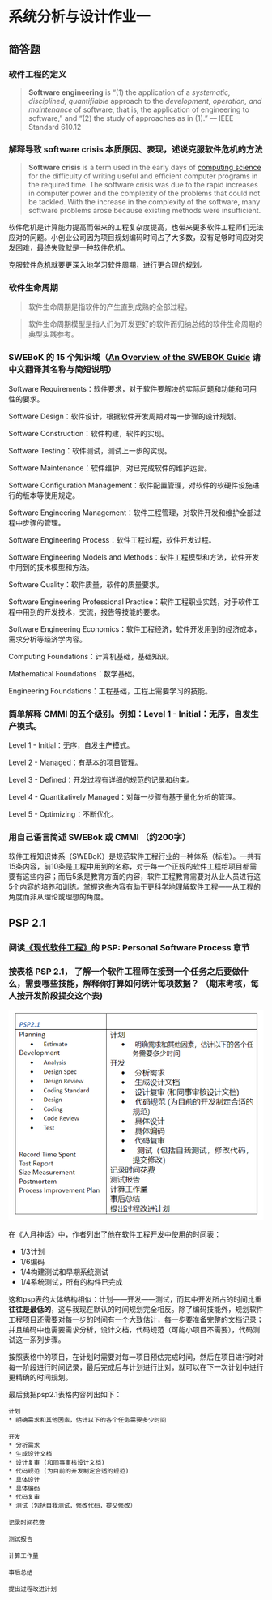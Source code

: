# 系统分析与设计作业一

## 简答题

### **软件工程的定义**

>**Software engineering** is “(1) the application of a _systematic, disciplined, quantifiable_ approach to the _development, operation, and maintenance_ of software, that is, the application of engineering to software,” and “(2) the study of approaches as in (1).” –– IEEE Standard 610.12

### **解释导致 software crisis 本质原因、表现，述说克服软件危机的方法**

>**Software crisis** is a term used in the early days of [computing science](https://en.wikipedia.org/wiki/Computing_science "Computing science") for the difficulty of writing useful and efficient computer programs in the required time. The software crisis was due to the rapid increases in computer power and the complexity of the problems that could not be tackled. With the increase in the complexity of the software, many software problems arose because existing methods were insufficient.

软件危机是计算能力提高而带来的工程复杂度提高，也带来更多软件工程师们无法应对的问题。小创业公司因为项目规划编码时间占了大多数，没有足够时间应对突发困难，最终失败就是一种软件危机。

克服软件危机就要更深入地学习软件周期，进行更合理的规划。

### **软件生命周期**

> 软件生命周期是指软件的产生直到成熟的全部过程。

> 软件生命周期模型是指人们为开发更好的软件而归纳总结的软件生命周期的典型实践参考。

### **SWEBoK 的 15 个知识域（[An Overview of the SWEBOK Guide](https://www.sebokwiki.org/wiki/An_Overview_of_the_SWEBOK_Guide) 请中文翻译其名称与简短说明）**

Software Requirements：软件要求，对于软件要解决的实际问题和功能和可用性的要求。

Software Design：软件设计，根据软件开发周期对每一步骤的设计规划。

Software Construction：软件构建，软件的实现。

Software Testing：软件测试，测试上一步的实现。

Software Maintenance：软件维护，对已完成软件的维护运营。

Software Configuration Management：软件配置管理，对软件的软硬件设施进行的版本等使用规定。

Software Engineering Management：软件工程管理，对软件开发和维护全部过程中步骤的管理。

Software Engineering Process：软件工程过程，软件开发过程。

Software Engineering Models and Methods：软件工程模型和方法，软件开发中用到的技术模型和方法。

Software Quality：软件质量，软件的质量要求。

Software Engineering Professional Practice：软件工程职业实践，对于软件工程中用到的开发技术，交流，报告等技能的要求。

Software Engineering Economics：软件工程经济，软件开发用到的经济成本，需求分析等经济学内容。

Computing Foundations：计算机基础，基础知识。

Mathematical Foundations：数学基础。

Engineering Foundations：工程基础，工程上需要学习的技能。

### **简单解释 CMMI 的五个级别。例如：Level 1 - Initial：无序，自发生产模式。**

Level 1 - Initial：无序，自发生产模式。

Level 2 - Managed：有基本的项目管理。

Level 3 - Defined：开发过程有详细的规范的记录和约束。

Level 4 - Quantitatively Managed：对每一步骤有基于量化分析的管理。

Level 5 - Optimizing：不断优化。

### **用自己语言简述 SWEBok 或 CMMI （约200字）**

软件工程知识体系（SWEBoK）是规范软件工程行业的一种体系（标准）。一共有15条内容，前10条是工程中用到的名称，对于每一个正规的软件工程给项目都需要有这些内容；而后5条是教育方面的内容，软件工程教育需要对从业人员进行这5个内容的培养和训练。掌握这些内容有助于更科学地理解软件工程——从工程的角度而非从理论或理想的角度。

## PSP 2.1

### **阅读[《现代软件工程》](https://www.cnblogs.com/xinz/archive/2011/11/27/2265425.html)的 PSP: Personal Software Process 章节**

### **按表格 PSP 2.1， 了解一个软件工程师在接到一个任务之后要做什么，需要哪些技能，解释你打算如何统计每项数据？ （期末考核，每人按开发阶段提交这个表)**

![psp2.1](psp.PNG)

在《人月神话》中，作者列出了他在软件工程开发中使用的时间表：
* 1/3计划
* 1/6编码
* 1/4构建测试和早期系统测试
* 1/4系统测试，所有的构件已完成

这和psp表的大体结构相似：计划——开发——测试，而其中开发所占的时间比重**往往是最低的**，这与我现在默认的时间规划完全相反。除了编码技能外，规划软件工程项目还需要对每一步的时间有一个大致估计，每一步要准备完整的文档记录；并且编码中也需要需求分析，设计文档，代码规范（可能小项目不需要），代码测试这一系列步骤。

按照表格中的项目，在计划时需要对每一项目预估完成时间，然后在项目进行时对每一阶段进行时间记录，最后完成后与计划进行比对，就可以在下一次计划中进行更精确的时间规划。

最后我把psp2.1表格内容列出如下：

```
计划
* 明确需求和其他因素，估计以下的各个任务需要多少时间

开发
* 分析需求
* 生成设计文档
* 设计复审 (和同事审核设计文档)
* 代码规范 (为目前的开发制定合适的规范)
* 具体设计
* 具体编码
* 代码复审
* 测试（包括自我测试，修改代码，提交修改）

记录时间花费

测试报告

计算工作量

事后总结

提出过程改进计划
```
